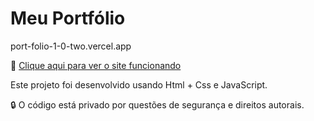 # Meu Portfólio

port-folio-1-0-two.vercel.app

🚀 [Clique aqui para ver o site funcionando](port-folio-1-0-qso27ylh0-lucas-silvas-projects-a08db18e.vercel.app)

Este projeto foi desenvolvido usando Html + Css e JavaScript.

🔒 O código está privado por questões de segurança e direitos autorais.
